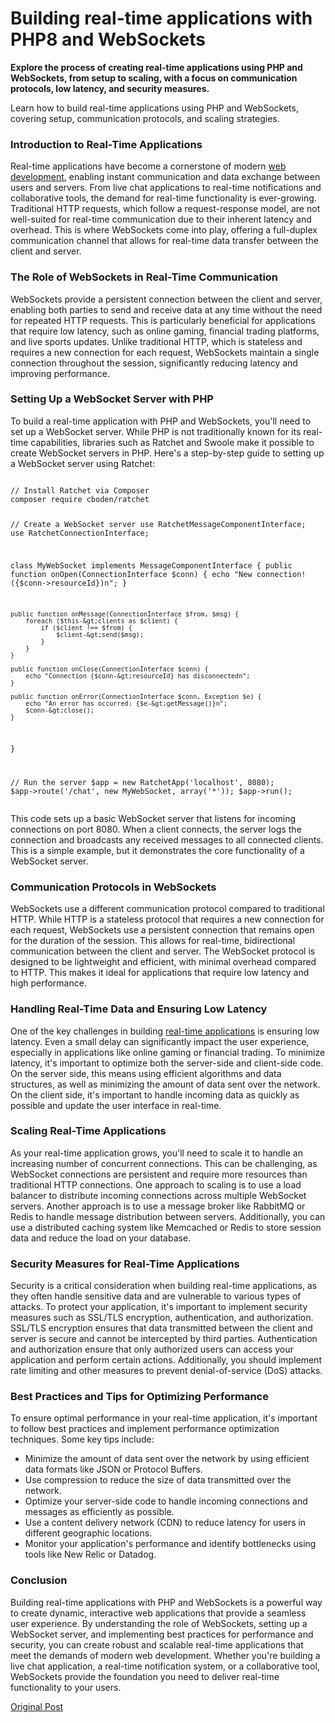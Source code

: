 # Building real-time applications with PHP8 and WebSockets

<p><strong>Explore the process of creating real-time applications using PHP and WebSockets, from setup to scaling, with a focus on communication protocols, low latency, and security measures.</strong></p>
<p>Learn how to build real-time applications using PHP and WebSockets, covering setup, communication protocols, and scaling strategies.</p>
<div>
<h3>Introduction to Real-Time Applications</h3>
Real-time applications have become a cornerstone of modern <a href="https://dantweb.dev">web development</a>, enabling instant communication and data exchange between users and servers. From live chat applications to real-time notifications and collaborative tools, the demand for real-time functionality is ever-growing. Traditional HTTP requests, which follow a request-response model, are not well-suited for real-time communication due to their inherent latency and overhead. This is where WebSockets come into play, offering a full-duplex communication channel that allows for real-time data transfer between the client and server.
<h3>The Role of WebSockets in Real-Time Communication</h3>
WebSockets provide a persistent connection between the client and server, enabling both parties to send and receive data at any time without the need for repeated HTTP requests. This is particularly beneficial for applications that require low latency, such as online gaming, financial trading platforms, and live sports updates. Unlike traditional HTTP, which is stateless and requires a new connection for each request, WebSockets maintain a single connection throughout the session, significantly reducing latency and improving performance.
<h3>Setting Up a WebSocket Server with PHP</h3>
To build a real-time application with PHP and WebSockets, you'll need to set up a WebSocket server. While PHP is not traditionally known for its real-time capabilities, libraries such as Ratchet and Swoole make it possible to create WebSocket servers in PHP. Here's a step-by-step guide to setting up a WebSocket server using Ratchet:
<pre><code>
// Install Ratchet via Composer
composer require cboden/ratchet

// Create a WebSocket server
use RatchetMessageComponentInterface;
use RatchetConnectionInterface;

class MyWebSocket implements MessageComponentInterface {
    public function onOpen(ConnectionInterface $conn) {
        echo "New connection! ({$conn-&gt;resourceId})n";
    }

    public function onMessage(ConnectionInterface $from, $msg) {
        foreach ($this-&gt;clients as $client) {
            if ($client !== $from) {
                $client-&gt;send($msg);
            }
        }
    }

    public function onClose(ConnectionInterface $conn) {
        echo "Connection {$conn-&gt;resourceId} has disconnectedn";
    }

    public function onError(ConnectionInterface $conn, Exception $e) {
        echo "An error has occurred: {$e-&gt;getMessage()}n";
        $conn-&gt;close();
    }
}

// Run the server
$app = new RatchetApp('localhost', 8080);
$app-&gt;route('/chat', new MyWebSocket, array('*'));
$app-&gt;run();
</code></pre>
This code sets up a basic WebSocket server that listens for incoming connections on port 8080. When a client connects, the server logs the connection and broadcasts any received messages to all connected clients. This is a simple example, but it demonstrates the core functionality of a WebSocket server.
<h3>Communication Protocols in WebSockets</h3>
WebSockets use a different communication protocol compared to traditional HTTP. While HTTP is a stateless protocol that requires a new connection for each request, WebSockets use a persistent connection that remains open for the duration of the session. This allows for real-time, bidirectional communication between the client and server. The WebSocket protocol is designed to be lightweight and efficient, with minimal overhead compared to HTTP. This makes it ideal for applications that require low latency and high performance.
<h3>Handling Real-Time Data and Ensuring Low Latency</h3>
One of the key challenges in building <a href="https://executiveai.uk">real-time applications</a> is ensuring low latency. Even a small delay can significantly impact the user experience, especially in applications like online gaming or financial trading. To minimize latency, it's important to optimize both the server-side and client-side code. On the server side, this means using efficient algorithms and data structures, as well as minimizing the amount of data sent over the network. On the client side, it's important to handle incoming data as quickly as possible and update the user interface in real-time.
<h3>Scaling Real-Time Applications</h3>
As your real-time application grows, you'll need to scale it to handle an increasing number of concurrent connections. This can be challenging, as WebSocket connections are persistent and require more resources than traditional HTTP connections. One approach to scaling is to use a load balancer to distribute incoming connections across multiple WebSocket servers. Another approach is to use a message broker like RabbitMQ or Redis to handle message distribution between servers. Additionally, you can use a distributed caching system like Memcached or Redis to store session data and reduce the load on your database.
<h3>Security Measures for Real-Time Applications</h3>
Security is a critical consideration when building real-time applications, as they often handle sensitive data and are vulnerable to various types of attacks. To protect your application, it's important to implement security measures such as SSL/TLS encryption, authentication, and authorization. SSL/TLS encryption ensures that data transmitted between the client and server is secure and cannot be intercepted by third parties. Authentication and authorization ensure that only authorized users can access your application and perform certain actions. Additionally, you should implement rate limiting and other measures to prevent denial-of-service (DoS) attacks.
<h3>Best Practices and Tips for Optimizing Performance</h3>
To ensure optimal performance in your real-time application, it's important to follow best practices and implement performance optimization techniques. Some key tips include:
<ul>
    <li>Minimize the amount of data sent over the network by using efficient data formats like JSON or Protocol Buffers.</li>
    <li>Use compression to reduce the size of data transmitted over the network.</li>
    <li>Optimize your server-side code to handle incoming connections and messages as efficiently as possible.</li>
    <li>Use a content delivery network (CDN) to reduce latency for users in different geographic locations.</li>
    <li>Monitor your application's performance and identify bottlenecks using tools like New Relic or Datadog.</li>
</ul>
<h3>Conclusion</h3>
Building real-time applications with PHP and WebSockets is a powerful way to create dynamic, interactive web applications that provide a seamless user experience. By understanding the role of WebSockets, setting up a WebSocket server, and implementing best practices for performance and security, you can create robust and scalable real-time applications that meet the demands of modern web development. Whether you're building a live chat application, a real-time notification system, or a collaborative tool, WebSockets provide the foundation you need to deliver real-time functionality to your users.

</div>

[Original Post](https://dantweb.dev/?p=707)
